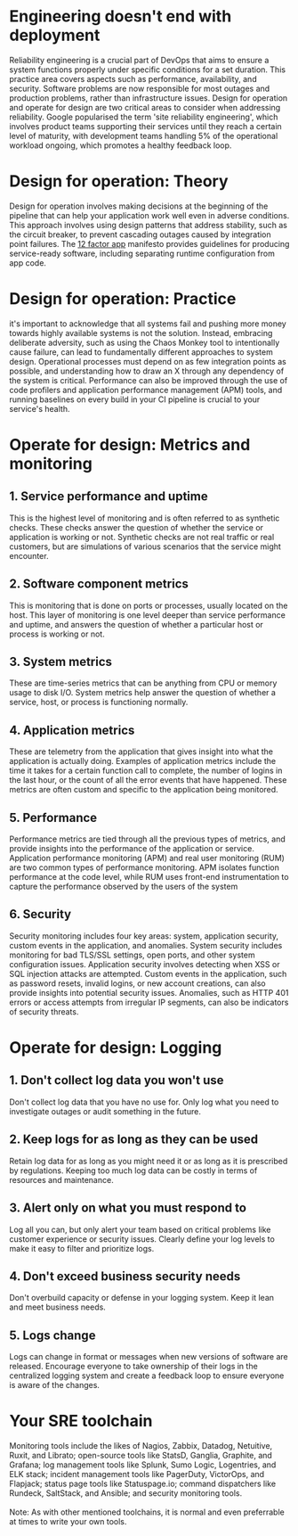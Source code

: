 # Engineering doesn't end with deployment
Reliability engineering is a crucial part of DevOps that aims to ensure a system functions properly under specific conditions for a set duration. This practice area covers aspects such as performance, availability, and security. Software problems are now responsible for most outages and production problems, rather than infrastructure issues. Design for operation and operate for design are two critical areas to consider when addressing reliability. Google popularised the term 'site reliability engineering', which involves product teams supporting their services until they reach a certain level of maturity, with development teams handling 5% of the operational workload ongoing, which promotes a healthy feedback loop.

# Design for operation: Theory
Design for operation involves making decisions at the beginning of the pipeline that can help your application work well even in adverse conditions. This approach involves using design patterns that address stability, such as the circuit breaker, to prevent cascading outages caused by integration point failures. The [12 factor app](https://12factor.net/) manifesto provides guidelines for producing service-ready software, including separating runtime configuration from app code.

# Design for operation: Practice
it's important to acknowledge that all systems fail and pushing more money towards highly available systems is not the solution. Instead, embracing deliberate adversity, such as using the Chaos Monkey tool to intentionally cause failure, can lead to fundamentally different approaches to system design. Operational processes must depend on as few integration points as possible, and understanding how to draw an X through any dependency of the system is critical. Performance can also be improved through the use of code profilers and application performance management (APM) tools, and running baselines on every build in your CI pipeline is crucial to your service's health.

# Operate for design: Metrics and monitoring
## 1. Service performance and uptime
This is the highest level of monitoring and is often referred to as synthetic checks. These checks answer the question of whether the service or application is working or not. Synthetic checks are not real traffic or real customers, but are simulations of various scenarios that the service might encounter.
## 2. Software component metrics
This is monitoring that is done on ports or processes, usually located on the host. This layer of monitoring is one level deeper than service performance and uptime, and answers the question of whether a particular host or process is working or not.
## 3. System metrics
These are time-series metrics that can be anything from CPU or memory usage to disk I/O. System metrics help answer the question of whether a service, host, or process is functioning normally.
## 4. Application metrics
These are telemetry from the application that gives insight into what the application is actually doing. Examples of application metrics include the time it takes for a certain function call to complete, the number of logins in the last hour, or the count of all the error events that have happened. These metrics are often custom and specific to the application being monitored.
## 5. Performance 
Performance metrics are tied through all the previous types of metrics, and provide insights into the performance of the application or service. Application performance monitoring (APM) and real user monitoring (RUM) are two common types of performance monitoring. APM isolates function performance at the code level, while RUM uses front-end instrumentation to capture the performance observed by the users of the system
## 6. Security
Security monitoring includes four key areas: system, application security, custom events in the application, and anomalies. System security includes monitoring for bad TLS/SSL settings, open ports, and other system configuration issues. Application security involves detecting when XSS or SQL injection attacks are attempted. Custom events in the application, such as password resets, invalid logins, or new account creations, can also provide insights into potential security issues. Anomalies, such as HTTP 401 errors or access attempts from irregular IP segments, can also be indicators of security threats.

# Operate for design: Logging
## 1. Don't collect log data you won't use
Don't collect log data that you have no use for. Only log what you need to investigate outages or audit something in the future.
## 2. Keep logs for as long as they can be used
Retain log data for as long as you might need it or as long as it is prescribed by regulations. Keeping too much log data can be costly in terms of resources and maintenance.
## 3. Alert only on what you must respond to
Log all you can, but only alert your team based on critical problems like customer experience or security issues. Clearly define your log levels to make it easy to filter and prioritize logs.
## 4. Don't exceed business security needs
Don't overbuild capacity or defense in your logging system. Keep it lean and meet business needs.
## 5. Logs change
Logs can change in format or messages when new versions of software are released. Encourage everyone to take ownership of their logs in the centralized logging system and create a feedback loop to ensure everyone is aware of the changes.

# Your SRE toolchain
Monitoring tools include the likes of Nagios, Zabbix, Datadog, Netuitive, Ruxit, and Librato; open-source tools like StatsD, Ganglia, Graphite, and Grafana; log management tools like Splunk, Sumo Logic, Logentries, and ELK stack; incident management tools like PagerDuty, VictorOps, and Flapjack; status page tools like Statuspage.io; command dispatchers like Rundeck, SaltStack, and Ansible; and security monitoring tools. <br/><br/>
Note: As with other mentioned toolchains, it is normal and even preferrable at times to write your own tools.
